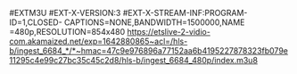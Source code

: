 
#EXTM3U #EXT-X-VERSION:3 #EXT-X-STREAM-INF:PROGRAM-ID=1,CLOSED- CAPTIONS=NONE,BANDWIDTH=1500000,NAME =480p,RESOLUTION=854x480 https://etslive-2-vidio-com.akamaized.net/exp=1642880865~acl=/hls-b/ingest_6684_*/*~hmac=47c9e976896a77152aa6b4195227878323fb079e11295c4e99c27bc35c45c2d8/hls-b/ingest_6684_480p/index.m3u8
